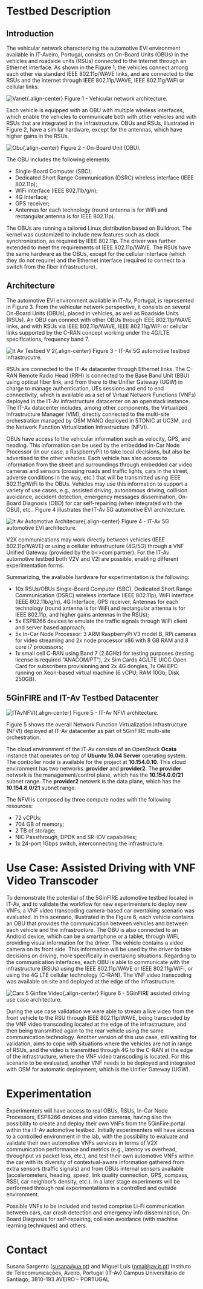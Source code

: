 <!-- TITLE: IT-Av Automotive Environment -->
<!-- SUBTITLE: A quick summary of IT-Av Automotive Environment -->

# Testbed Description
## Introduction

The vehicular network characterizing the automotive EVI environment available in IT-Aveiro, Portugal, consists on On-Board Units (OBUs) in the vehicles and roadside units (RSUs) connected to the Internet through an Ethernet interface. As shown in the Figure 1, the vehicles connect among each other via standard IEEE 802.11p/WAVE links, and are connected to the RSUs and the Internet through IEEE 802.11p/WAVE, IEEE 802.11g/WiFi or cellular links.

![Vanet](/uploads/automotive/vanet.jpg "Vanet"){.align-center}
Figure 1 - Vehicular network architecture.

Each vehicle is equipped with an OBU with multiple wireless interfaces, which enable the vehicles to communicate both with other vehicles and with RSUs that are integrated in the infrastructure. OBUs and RSUs, illustrated in Figure 2, have a similar hardware, except for the antennas, which have higher gains in the RSUs.

![Obu](/uploads/automotive/obu.png "Obu"){.align-center}
Figure 2 - On-Board Unit (OBU).

The OBU includes the following elements: 
* Single-Board Computer (SBC);
* Dedicated Short Range Communication (DSRC) wireless interface (IEEE 802.11p);
* WiFi interface (IEEE 802.11b/g/n);
* 4G Interface;
* GPS receiver;
* Antennas for each technology (round antenna is for WiFi and rectangular antenna is for IEEE 802.11p).

The OBUs are running a tailored Linux distribution based on Buildroot. The kernel was customized to include new features such as clock synchronization, as required by IEEE 802.11p. The driver was further extended to meet the requirements of IEEE 802.11p/WAVE. The RSUs have the same hardware as the OBUs, except for the cellular interface (which they do not require) and the Ethernet interface (required to connect to a switch from the fiber infrastructure).

## Architecture

The automotive EVI environment available in IT-Av, Portugal, is represented in Figure 3. From the vehicular network perspective, it consists on several On-Board Units (OBUs), placed in vehicles, as well as Roadside Units (RSUs). An OBU can connect with other OBUs through IEEE 802.11p/WAVE links, and with RSUs via IEEE 802.11p/WAVE, IEEE 802.11g/WiFi or cellular links supported by the C-RAN concept working under the 4G/LTE specifications, frequency band 7.

![It Av Testbed V 2](/uploads/automotive/it-av-testbed-v-2.png "It Av Testbed V 2"){.align-center}
Figure 3 - IT-Av 5G automotive testbed infrastrucutre.

RSUs are connected to the IT-Av datacenter through Ethernet links. The C-RAN Remote Radio Head (RRH) is connected to the Base Band Unit (BBU) using optical fiber link, and from there to the Unifier Gateway (UGW) in charge to manage authentication, UEs sessions and end to end connectivity, which is available as a set of Virtual Network Functions (VNFs) deployed in the IT-Av infrastructure datacenter on an openstack instance. The IT-Av datacenter includes, among other components, the Virtualized Infrastructure Manager (VIM), directly connected to the multi-site orchestration managed by OSM MANO deployed in 5TONIC at UC3M, and the Network Function Virtualization Infrastructure (NFVI).

OBUs have access to the vehicular information such as velocity, GPS, and heading. This information can be used by the embedded in-Car Node Processor (in our case, a RaspberryPi) to take local decisions, but also be advertised to the other vehicles. Each vehicle has also access to information from the street and surroundings through embedded car video cameras and sensors (crossing roads and traffic lights, cars in the street, adverse conditions in the way, etc.) that will be transmitted using IEEE 802.11g/WiFi to the OBUs. Vehicles may use this information to support a variety of use cases, e.g., assisted driving, autonomous driving, collision avoidance, accident detection, emergency messages dissemination, On-Board Diagnosis (OBD) for car self-repairing (when integrated with the OBU), etc.. Figure 4 illustrates the IT-Av 5G automotive EVI architecture.

![It Av Automotive Architecure](/uploads/automotive/it-av-automotive-architecure.png "It Av Automotive Architecure"){.align-center}
Figure 4 - IT-Av 5G automotive EVI architecture.

V2X communications may work directly between vehicles (IEEE 802.11p/WAVE) or using a cellular infrastructure (4G/5G) through a VNF Unified Gateway (provided by the b<>com partner). For the IT-Av automotive testbed both V2V and V2I are possible, enabling different experimentation forms.

Summarizing, the avaliable hardware for experimentation is the following:
* 10x RSUs/OBUs Single-Board Computer (SBC), Dedicated Short Range Communication (DSRC) wireless interface (IEEE 802.11p), WiFi interface (IEEE 802.11b/g/n), 4G Interface, GPS receiver, Antennas for each technology (round antenna is for WiFi and rectangular antenna is for IEEE 802.11p, and higher gains antennas in the RSUs);
* 5x ESP8266 devices to emulate the traffic signals through WiFi client and server based approach;
* 5x In-Car Node Processor: 3 ARM RaspberryPi V3 model B, RPi cameras for video streaming and 2x node processor x86 with 8 GB RAM and 8 core i7 processors;
* 1x small cell C-RAN using Band 7 (2.6GHz) for testing purposes (testing license is required “ANACOM/PT”), 2x Sim Cards 4G/LTE UICC Open Card for subscribers provisioning and 2x 4G dongles, 1x OAI EPC running on Xeon-based virtual machine (6 vCPU; RAM 10Gb; Disk 250GB).


## 5GinFIRE and IT-Av Testbed Datacenter

![ITAvNFVI](/uploads/itav_nfvi_arch.png "ITAvNFVI"){.align-center}
Figure 5 - IT-Av NFVI architecture.

Figure 5 shows the overall Network Function Virtualization Infrastructure (NFVI) deployed at IT-Av datacenter as part of 5GinFIRE multi-site orchestration.

The cloud environment of the IT-Av consists of an OpenStack **Ocata** instance that operates on top of **Ubuntu 16.04 Server** operating system. The controller node is available for the project at **10.154.0.10**. This cloud environment has two networks: **provider** and **provider2**. The **provider** network is the management/control plane, which has the **10.154.0.0/21** subnet range. The **provider2** netowrk is the data plane, which has the **10.154.8.0/21** subnet range. 

The NFVI is composed by three compute nodes with the following resources:
* 72 vCPUs;
* 704 GB of memory;
* 2 TB of storage;
* NIC Passthrough, DPDK and SR-IOV capabilities;
* 1x 24-port 1Gbps switch, interconnecting the infrastructure.

# Use Case: Assisted Driving with VNF Video Transcoder
To demonstrate the potential of the 5GinFIRE automotive testbed located in IT-Av, and to validate the workflow for new experimenters to deploy new VNFs, a VNF video transcoding camera-based car overtaking scenario was evaluated. In this scenario, illustrated in the Figure 6, each vehicle contains an OBU that provides the communication between vehicles and between each vehicle and the infrastructure. The OBU is also connected to an Android device, which can be a smartphone or a tablet, through WiFi, providing visual information for the driver. The vehicle contains a video camera on its front side. This information will be used by the driver to take decisions on driving, more specifically in overtaking situations. Regarding to the communication interfaces, each OBU is able to communicate with the infrastructure (RSUs) using the IEEE 802.11p/WAVE or IEEE 802.11g/WiFi, or using the 4G LTE cellular technology (C-RAN). The VNF video transcoding was available on site and deployed at the edge of the infrastructure. 

![Cars 5 Ginfire Video](/uploads/automotive/cars-5-ginfire-video.png "Cars 5 Ginfire Video"){.align-center} 
Figure 6 - 5GinFIRE assisted driving use case architecture.

During the use case validation we were able to stream a live video from the front vehicle to the RSU through IEEE 802.11p/WAVE, being transcoded by the VNF video transcoding located at the edge of the infrastructure, and then being transmitted again to the rear vehicle using the same communication technology. Another version of this use case, still waiting for validation, aims to cope with situations where the vehicles are not in range of RSUs, and the video is transmitted through 4G to the C-RAN at the edge of the infrastructure, where the VNF video transcoding is located. For this scenario to be evaluated, another VNF needs to be deployed and integrated with OSM for automatic deployment, which is the Unifier Gateway (UGW).

# Experimentation
Experimenters will have access to real OBUs, RSUs, In-Car Node Processors, ESP8266 devices and video cameras, having also the possibility to create and deploy their own VNFs from the 5GinFire portal within the IT-Av automotive testbed. Initially experimenters will have access to a controlled environment in the lab, with the possibility to evaluate and validate their own automotive VNFs services in terms of V2X communication performance and metrics (e.g., latency vs overhead, throughput vs packet loss, etc.), and test their own automotive VNFs within the car with its diversity of contextual-aware information gathered from extra sensors (traffic signals) and from OBUs internal sensors available (accelerometers, heading, speed, link quality connection, GPS, compass, RSSI, car neighbor’s density, etc.). In a later stage experiments will be performed through real experimentations in a controlled and outside environment.

Possible VNFs to be included and tested comprise Li-Fi communication between cars, car crash detection and emergency info dissemination, On-Board Diagnosis for self-repairing, collision avoidance (with machine learning techniques) and others.
# Contact
Susana Sargento (susana@ua.pt) and Miguel Luís (nmal@av.it.pt)
Instituto de Telecomunicações, Aveiro, Portugal (IT-Av)
Campus Universitário de Santiago, 3810-193 AVEIRO – PORTUGAL
